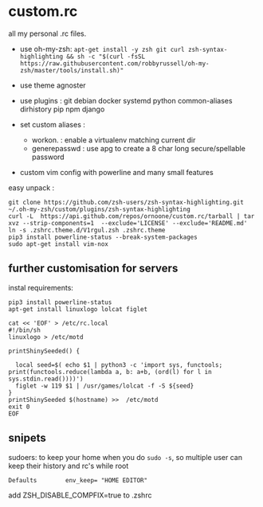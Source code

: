 custom.rc
=========

all my personal .rc files.

- use oh-my-zsh: 
    `apt-get install -y zsh git curl zsh-syntax-highlighting && sh -c "$(curl -fsSL https://raw.githubusercontent.com/robbyrussell/oh-my-zsh/master/tools/install.sh)"`
- use theme agnoster
- use plugins : git debian docker systemd python common-aliases dirhistory pip npm django
- set custom aliases : 

  * workon. : enable a virtualenv matching current dir
  * generepasswd : use apg to create a 8 char long secure/spellable password

- custom vim config with powerline and many small features


easy unpack : 

    git clone https://github.com/zsh-users/zsh-syntax-highlighting.git ~/.oh-my-zsh/custom/plugins/zsh-syntax-highlighting
    curl -L  https://api.github.com/repos/ornoone/custom.rc/tarball | tar  xvz --strip-components=1  --exclude='LICENSE' --exclude='README.md'
    ln -s .zshrc.theme.d/V1rgul.zsh .zshrc.theme
    pip3 install powerline-status --break-system-packages
    sudo apt-get install vim-nox

further customisation for servers 
---------------------------------

instal requirements:
    
    pip3 install powerline-status
    apt-get install linuxlogo lolcat figlet 
    
    cat << 'EOF' > /etc/rc.local 
    #!/bin/sh
    linuxlogo > /etc/motd

    printShinySeeded() {
    
      local seed=$( echo $1 | python3 -c 'import sys, functools; print(functools.reduce(lambda a, b: a+b, (ord(l) for l in sys.stdin.read())))')
      figlet -w 119 $1 | /usr/games/lolcat -f -S ${seed}
    }
    printShinySeeded $(hostname) >>  /etc/motd
    exit 0
    EOF
    
snipets
-------

sudoers: to keep your home when you do `sudo -s`, so multiple user can keep their history and rc's while root

    Defaults        env_keep= "HOME EDITOR"

add ZSH_DISABLE_COMPFIX=true to .zshrc
